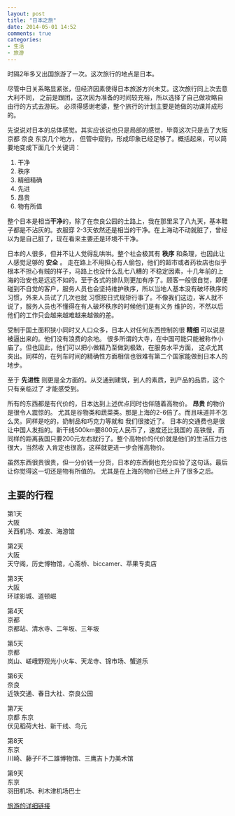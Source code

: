 ```yaml
---
layout: post
title: "日本之旅"
date: 2014-05-01 14:52
comments: true
categories:
- 生活
- 旅游
---
```



时隔2年多又出国旅游了一次。这次旅行的地点是日本。

尽管中日关系略显紧张，但经济因素使得日本旅游方兴未艾。这次旅行同上次去意大利不同，
之前是跟团，这次因为准备的时间较充裕，所以选择了自己做攻略自由行的方式去游玩。
必须得感谢老婆，整个旅行的计划主要是她做的功课并成形的。

先说说对日本的总体感觉。其实应该说也只是局部的感觉，毕竟这次只是去了大阪 京都 奈良 东京几个地方，
但管中窥豹，形成印象已经足够了。概括起来，可以简要地变成下面几个关键词：

1. 干净
2. 秩序
3. 精细精确
4. 先进
5. 昂贵
6. 物有所值

整个日本是相当**干净**的，除了在奈良公园的土路上，我在那里呆了八九天，基本鞋子都是不沾灰的。衣服穿
2-3天依然还是相当的干净。在上海动不动就脏了，曾经以为是自己脏了，现在看来主要还是环境不干净。

日本的人很多，但并不让人觉得乱哄哄。整个社会极其有 **秩序** 和条理，也因此让人感觉足够的 **安全** 。
走在路上不用担心有人偷包，他们的超市或者药妆店也似乎根本不担心有贼的样子，马路上也没什么乱七八糟的
不稳定因素，十几年前的上海的治安也是远远不如的。至于各式的排队则更加有序了。顾客一般很自觉，即便
碰到不自觉的客户，服务人员也会坚持维护秩序，所以当地人基本没有破坏秩序的习惯，外来人员试了几次也就
习惯按日式规矩行事了。不像我们这边，客人就不说了，服务人员也不懂得在有人破坏秩序的时候他们是有义务
维护的，不然以后他们的工作只会越来越难越来越做的差。

受制于国土面积狭小同时又人口众多，日本人对任何东西控制的很  **精细**  可以说是被逼出来的。他们没有浪费的余地。
很多所谓的大寺，在中国可能只能被称作小庙了。但也因此，他们可以把小做精乃至做到极致，在服务水平方面，
这点尤其突出。同样的，在列车时间的精确性方面相信也很难有第二个国家能做到日本人的地步。

至于 **先进性** 则更是全方面的。从交通到建筑，到人的素质，到产品的品质，这个只有亲临过了
才能感受到。

所有的东西都是有代价的，日本达到上述优点同时也伴随着高物价。 **昂贵** 的物价是很令人震惊的。
尤其是谷物类和蔬菜类。那是上海的2-6倍了。而且味道并不怎么灵。同样是吃的，奶制品和巧克力等就和
我们很接近了。 日本的交通费也是很让中国人发指的。新干线500km要800元人民币了，速度还比我国的
高铁慢，而同样的距离我国只要200元左右就行了。整个高物价的代价就是他们的生活压力也很大，当然收
入肯定也很高，这样就更进一步会推高物价。

虽然东西很贵很贵，但一分价钱一分货，日本的东西倒也充分应验了这句话。最后让你觉得这一切还是物有所值的。
尤其是在上海的物价已经上升了很多之后。

## 主要的行程

第1天  
大阪  
关西机场、难波、海游馆

第2天  
大阪  
天守阁，历史博物馆，心斋桥、biccamer、苹果专卖店

第3天  
大阪  
环球影城、道顿崛

第4天  
京都  
京都站、清水寺、二年坂、三年坂

第5天  
京都  
岚山、嵯峨野观光小火车、天龙寺、锦市场、蟹道乐

第6天  
奈良  
近铁交通、春日大社、奈良公园

第7天  
京都 东京  
伏见稻荷大社、新干线、鸟元

第8天  
东京  
川崎、藤子F不二雄博物馆、三鹰吉卜力美术馆

第9天  
东京  
羽田机场、利木津机场巴士

[旅游的详细链接](http://bbs.qyer.com/viewthread.php?tid=931893&page=1&extra=#pid9177702)
